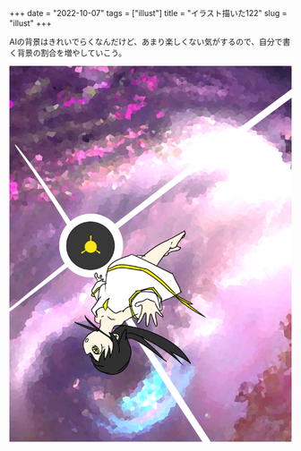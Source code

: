 +++
date = "2022-10-07"
tags = ["illust"]
title = "イラスト描いた122"
slug = "illust"
+++

AIの背景はきれいでらくなんだけど、あまり楽しくない気がするので、自分で書く背景の割合を増やしていこう。

![](/img/yui_122.png)

